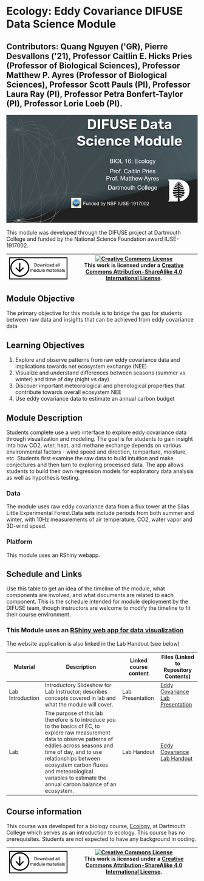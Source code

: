 # Ecology: Eddy Covariance DIFUSE Data Science Module 

## Contributors: Quang Nguyen ('GR), Pierre Desvallons ('21), Professor Caitlin E. Hicks Pries (Professor of Biological Sciences), Professor Matthew P. Ayres (Professor of Biological Sciences), Professor Scott Pauls (PI), Professor Laura Ray (PI), Professor Petra Bonfert-Taylor (PI), Professor Lorie Loeb (PI).

![DIFUSE Data Science Module.  Biology 16: Ecology. Professors Caitlin Pries & Matthew Ayres, Dartmouth College. Funded by NSF IUSE1917002](repository-assets/DIFUSE-BIOL-16.png "DIFUSE Data Science Module.  Biology 16: Ecology.  Professors Caitlin Pries & Matthew Ayres, Dartmouth College. Funded by NSF IUSE1917002")

This module was developed through the DIFUSE project at Dartmouth College and funded by the National Science Foundation award IUSE-1917002.

|[<img src="repository-assets/download-all.png" alt="Download the entire module" align="center" style="width: 4in;" />](https://github.com/difuse-dartmouth/sociology-health-outcomes/archive/refs/heads/main.zip)| <a rel="license" href="http://creativecommons.org/licenses/by-sa/4.0/"><img alt="Creative Commons License" style="width=2in" src="https://i.creativecommons.org/l/by-sa/4.0/88x31.png" /><br></a>This work is licensed under a <a rel="license" href="http://creativecommons.org/licenses/by-sa/4.0/">Creative Commons Attribution-ShareAlike 4.0 International License</a>. |
|---------|----------|

## Module Objective

The primary objective for this module is to bridge the gap for students between raw data and insights that can be achieved from eddy covariance data 

## Learning Objectives

1.	Explore and observe patterns from raw eddy covariance data and implications towards net ecosystem exchange (NEE)
2.	Visualize and understand differences between seasons (summer vs winter) and time of day (night vs day)
3.	Discover important meteorological and phenological properties that contribute towards overall ecosystem NEE
4.	Use eddy covariance data to estimate an annual carbon budget

## Module Description
Students complete use a web interface to explore eddy covariance data through visualization and modeling.  The goal is for students to gain insight into how CO2, wter, heat, and methane exchange depends on various environmental factors - wind speed and direction, temparture, moisture, etc.  Students first examine the raw data to build intuition and make conjectures and then turn to exploring processed data.  The app allows students to build their own regression models for exploratory data analysis as well as hypothesis testing.

### Data
The module uses raw eddy covariance data from a flux tower at the Silas Little Experimental Forest.Data sets include periods from both summer and winter, with 10Hz measurements of air temperature, CO2, water vapor and 3D-wind speed. 

### Platform
This module uses an RShiny webapp.

## Schedule and Links

Use this table to get an idea of the timeline of the module, what components are involved, and what documents are related to each component. This is the schedule intended for module deployment by the DIFUSE team, though instructors are welcome to modify the timeline to fit their course environment.

### This Module uses an [RShiny web app for data visualization](https://difuse-dartmouth.shinyapps.io/DIFUSEEddyCovariance/)
The website application is also linked in the Lab Handout (see below)

| Material |  Description | Linked course content | Files (Linked to Repository Contents) |
|------------------|-----------------|----------------------------------------|--------------------------------------------------|
| Lab Introduction | Introductory Slideshow for Lab Instructor; describes concepts covered in lab and what the module will cover.| Lab Presentation |[Eddy Covariance Lab Presentation](completed_module/logistics/Eddy%20Covariance%20Lab%20Presentation.pptx) |
| Lab | The purpose of this lab therefore is to introduce you to the basics of EC, to explore raw measurement data to observe patterns of eddies across seasons and time of day, and to use relationships between ecosystem carbon fluxes and meteorological variables to estimate the annual carbon balance of an ecosystem.  | Lab Handout |[Eddy Covariance Lab Handout](completed_module/components/Eddy%20Covariance%20Lab%20Handout.docx) |


## Course information
This course was developed for a biology course, [Ecology](http://dartmouth.smartcatalogiq.com/current/orc/Departments-Programs-Undergraduate/Biological-Sciences/BIOL-Biological-Sciences-Undergraduate/BIOL-16), at Dartmouth College which serves as an introduction to ecology.  This course has no prerequisites. Students are not expected to have any background in coding.


|[<img src="repository-assets/download-all.png" alt="Download the entire module" align="center" style="width: 4in;" />](https://github.com/difuse-dartmouth/sociology-health-outcomes/archive/refs/heads/main.zip)| <a rel="license" href="http://creativecommons.org/licenses/by-sa/4.0/"><img alt="Creative Commons License" style="width=2in" src="https://i.creativecommons.org/l/by-sa/4.0/88x31.png" /><br></a>This work is licensed under a <a rel="license" href="http://creativecommons.org/licenses/by-sa/4.0/">Creative Commons Attribution-ShareAlike 4.0 International License</a>. |
|---------|----------|
